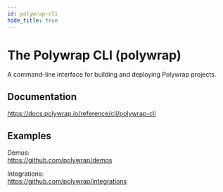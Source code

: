 ```yaml
---
id: polywrap-cli
hide_title: true
---
```


# The Polywrap CLI (polywrap)

A command-line interface for building and deploying Polywrap projects.

## Documentation
https://docs.polywrap.io/reference/cli/polywrap-cli

## Examples
Demos:  
https://github.com/polywrap/demos

Integrations:  
https://github.com/polywrap/integrations
